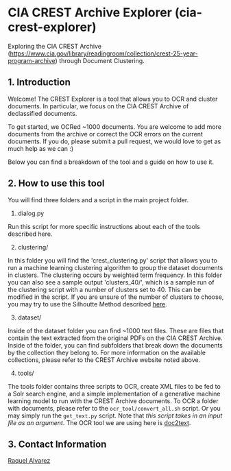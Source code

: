 # CIA CREST Archive Explorer (cia-crest-explorer)
Exploring the CIA CREST Archive (https://www.cia.gov/library/readingroom/collection/crest-25-year-program-archive) through Document Clustering.

## 1. Introduction
Welcome! The CREST Explorer is a tool that allows you to OCR and cluster documents. In particular, we focus on the CIA CREST Archive of declassified documents.

To get started, we OCRed ~1000 documents. You are welcome to add more documents from the archive or correct the OCR errors on the current documents. If you do, please submit a pull request, we would love to get as much help as we can :)

Below you can find a breakdown of the tool and a guide on how to use it.


## 2. How to use this tool
You will find three folders and a script in the main project folder.

1. dialog.py

Run this script for more specific instructions about each of the tools described here.

2. clustering/

In this folder you will find the 'crest_clustering.py' script that allows you to run a machine learning clustering algorithm to group the dataset documents in clusters. The clustering occurs by weighted term frequency. In this folder you can also see a sample output 'clusters_40/', which is a sample run of the clustering script with a number of clusters set to 40. This can be modified in the script.
If you are unsure of the number of clusters to choose, you may try to use the Silhoutte Method described [here](http://scikit-learn.org/stable/auto_examples/cluster/plot_kmeans_silhouette_analysis.html#sphx-glr-auto-examples-cluster-plot-kmeans-silhouette-analysis-py).

3. dataset/

Inside of the dataset folder you can find ~1000 text files. These are files that contain the text extracted from the original PDFs on the CIA CREST Archive. Inside of the folder, you can find subfolders that break down the documents by the collection they belong to. For more information on the available collections, please refer to the CREST Archive website noted above.

4. tools/

The tools folder contains three scripts to OCR, create XML files to be fed to a Solr search engine, and a simple implementation of a generative machine learning model to run with the CREST Archive documents.
To OCR a folder with documents, please refer to the `ocr_tool/convert_all.sh` script. Or you may simply run the `get_text.py` script. Note that *this script takes in an input file as an argument*. The OCR tool we are using here is [doc2text](https://github.com/jlsutherland/doc2text).

## 3. Contact Information
[Raquel Alvarez](rva5120@cse.psu.edu)
